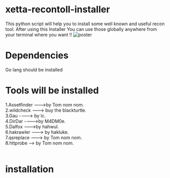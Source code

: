 # xetta-recontoll-installer
This python script will help you to install some well known and useful recon tool.
After using this Installer You can use those globally anywhere from your terminal where you want !!
![poster](https://user-images.githubusercontent.com/45453772/115599035-e907e880-a2fc-11eb-969f-f31ed837de4c.png)

# Dependencies 
Go lang should be installed

# Tools will be installed  <br />
1.Assetfinder --->by Tom nom nom. <br />
2.wildcheck ---> buy the blackturtle. <br />
3.Gau ----> by lc. <br />
4.DirDar ---->by M4DM0e. <br /> 
5.Dalfox --->by hahwul. <br />
6.hakrawler ---> by hakluke. <br />
7.qsreplace ---> by Tom nom nom. <br />
8.httprobe --> by Tom nom nom. <br /> <br />


# installation
